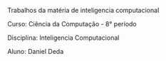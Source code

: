 Trabalhos da matéria de inteligencia computacional

Curso: Ciência da Computação - 8° período

Disciplina: Inteligencia Computacional

Aluno: Daniel Deda

